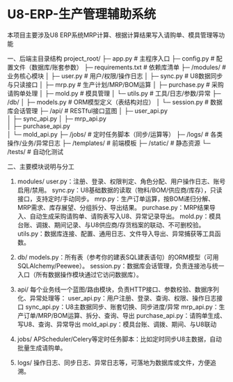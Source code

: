 # U8-ERP-生产管理辅助系统
本项目主要涉及U8 ERP系统MRP计算、根据计算结果写入请购单、模具管理等功能

一、后端主目录结构
project_root/
├─ app.py                  # 主程序入口
├─ config.py               # 配置文件（数据库/账套参数）
├─ requirements.txt        # 依赖库清单
├─ /modules/               # 业务核心模块
│    ├─ user.py            # 用户/权限/操作日志
│    ├─ sync.py            # U8数据同步与只读接口
│    ├─ mrp.py             # 生产计划/MRP/BOM运算
│    ├─ purchase.py        # 采购请购单处理
│    ├─ mold.py            # 模具管理
│    └─ utils.py           # 工具/日志/参数/异常
├─ /db/
│    ├─ models.py          # ORM模型定义（表结构对应）
│    └─ session.py         # 数据库会话管理
├─ /api/                   # RESTful接口蓝图
│    ├─ user_api.py   
│    ├─ sync_api.py
│    ├─ mrp_api.py   
│    ├─ purchase_api.py  
│    └─ mold_api.py
├─ /jobs/                  # 定时任务脚本（同步/运算等）
├─ /logs/                  # 各类操作/业务/异常日志
├─ /templates/             # 前端模板
├─ /static/                # 静态资源
└─ /tests/                 # 自动化测试

二、主要模块说明与分工
1. modules/
user.py：注册、登录、权限判定、角色分配、用户操作日志、账号启用/禁用。
sync.py：U8基础数据的读取（物料/BOM/供应商/库存），只读接口，支持定时/手动同步。
mrp.py：生产订单运算，按BOM递归分解、MRP需求、库存展望、分组拆分、导出结果。
purchase.py：MRP结果导入、自动生成采购请购单、请购表写入U8、异常记录导出。
mold.py：模具台账、调拨、期间记录、与U8供应商/存货档案的联动、不可删校验。
utils.py：数据库连接、配置、通用日志、文件导入导出、异常捕获等工具函数。

3. db/
models.py：所有表（参考你的建表SQL建表语句）的ORM模型（可用SQLAlchemy/Peewee）。
session.py：数据库会话管理，负责连接池与统一入口（所有数据操作模块通过它访问数据库）。

3. api/
每个业务线一个蓝图/路由模块，负责HTTP接口、参数校验、数据序列化、异常处理等：
user_api.py：用户注册、登录、查询、权限、操作日志接口
sync_api.py：U8主数据同步、账套切换、同步进度/异常
mrp_api.py：生产订单/MRP/BOM运算、拆分、查询、导出
purchase_api.py：请购单生成、写U8、查询、异常导出
mold_api.py：模具台账、调拨、期间、与U8联动

4. jobs/
APScheduler/Celery等定时任务脚本：比如定时同步U8主数据，自动批量生成请购单。

5. logs/
操作日志、同步日志、异常日志等，可落地为数据库或文件，方便追溯。
